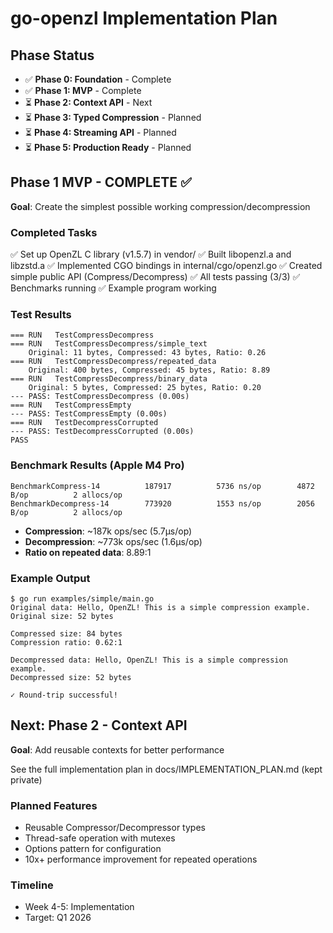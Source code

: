 # go-openzl Implementation Plan

## Phase Status

- ✅ **Phase 0: Foundation** - Complete
- ✅ **Phase 1: MVP** - Complete
- ⏳ **Phase 2: Context API** - Next
- ⏳ **Phase 3: Typed Compression** - Planned
- ⏳ **Phase 4: Streaming API** - Planned
- ⏳ **Phase 5: Production Ready** - Planned

## Phase 1 MVP - COMPLETE ✅

**Goal**: Create the simplest possible working compression/decompression

### Completed Tasks

✅ Set up OpenZL C library (v1.5.7) in vendor/
✅ Built libopenzl.a and libzstd.a
✅ Implemented CGO bindings in internal/cgo/openzl.go
✅ Created simple public API (Compress/Decompress)
✅ All tests passing (3/3)
✅ Benchmarks running
✅ Example program working

### Test Results

```
=== RUN   TestCompressDecompress
=== RUN   TestCompressDecompress/simple_text
    Original: 11 bytes, Compressed: 43 bytes, Ratio: 0.26
=== RUN   TestCompressDecompress/repeated_data
    Original: 400 bytes, Compressed: 45 bytes, Ratio: 8.89
=== RUN   TestCompressDecompress/binary_data
    Original: 5 bytes, Compressed: 25 bytes, Ratio: 0.20
--- PASS: TestCompressDecompress (0.00s)
=== RUN   TestCompressEmpty
--- PASS: TestCompressEmpty (0.00s)
=== RUN   TestDecompressCorrupted
--- PASS: TestDecompressCorrupted (0.00s)
PASS
```

### Benchmark Results (Apple M4 Pro)

```
BenchmarkCompress-14      	  187917	      5736 ns/op	    4872 B/op	       2 allocs/op
BenchmarkDecompress-14    	  773920	      1553 ns/op	    2056 B/op	       2 allocs/op
```

- **Compression**: ~187k ops/sec (5.7μs/op)
- **Decompression**: ~773k ops/sec (1.6μs/op)
- **Ratio on repeated data**: 8.89:1

### Example Output

```
$ go run examples/simple/main.go
Original data: Hello, OpenZL! This is a simple compression example.
Original size: 52 bytes

Compressed size: 84 bytes
Compression ratio: 0.62:1

Decompressed data: Hello, OpenZL! This is a simple compression example.
Decompressed size: 52 bytes

✓ Round-trip successful!
```

## Next: Phase 2 - Context API

**Goal**: Add reusable contexts for better performance

See the full implementation plan in docs/IMPLEMENTATION_PLAN.md (kept private)

### Planned Features

- Reusable Compressor/Decompressor types
- Thread-safe operation with mutexes
- Options pattern for configuration
- 10x+ performance improvement for repeated operations

### Timeline

- Week 4-5: Implementation
- Target: Q1 2026
